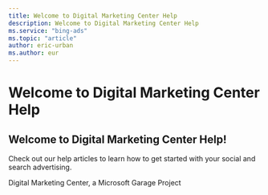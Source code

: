 ```yaml
---
title: Welcome to Digital Marketing Center Help
description: Welcome to Digital Marketing Center Help
ms.service: "bing-ads"
ms.topic: "article"
author: eric-urban
ms.author: eur
---
```


# Welcome to Digital Marketing Center Help

## Welcome to Digital Marketing Center Help!

Check out our help articles to learn how to get started with your social and search advertising.

Digital Marketing Center, a Microsoft Garage Project


